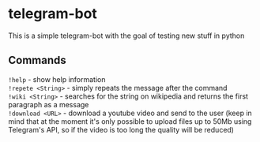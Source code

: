 # telegram-bot
This is a simple telegram-bot with the goal of testing new stuff in python

## Commands
`!help` - show help information\
`!repete <String>` - simply repeats the message after the command\
`!wiki <String>` - searches for the string on wikipedia and returns the first paragraph as a message\
`!download <URL>` - download a youtube video and send to the user (keep in mind that at the moment it's only possible to upload files up to 50Mb using Telegram's API, so if the video is too long the quality will be reduced)

